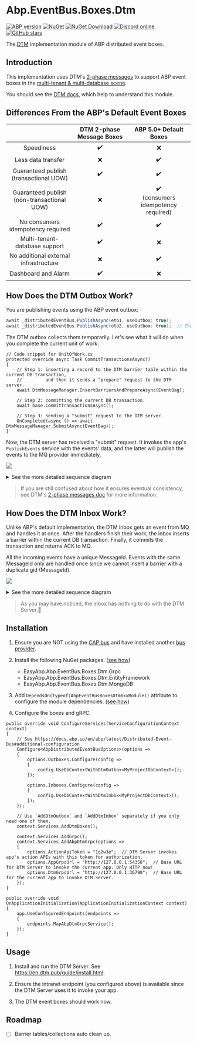 # Abp.EventBus.Boxes.Dtm

[![ABP version](https://img.shields.io/badge/dynamic/xml?style=flat-square&color=yellow&label=abp&query=%2F%2FProject%2FPropertyGroup%2FAbpVersion&url=https%3A%2F%2Fraw.githubusercontent.com%2FEasyAbp%2FAbp.EventBus.Boxes.Dtm%2Fmain%2FDirectory.Build.props)](https://abp.io)
[![NuGet](https://img.shields.io/nuget/v/EasyAbp.Abp.EventBus.Boxes.Dtm.svg?style=flat-square)](https://www.nuget.org/packages/EasyAbp.Abp.EventBus.Boxes.Dtm)
[![NuGet Download](https://img.shields.io/nuget/dt/EasyAbp.Abp.EventBus.Boxes.Dtm.svg?style=flat-square)](https://www.nuget.org/packages/EasyAbp.Abp.EventBus.Boxes.Dtm)
[![Discord online](https://badgen.net/discord/online-members/S6QaezrCRq?label=Discord)](https://discord.gg/S6QaezrCRq)
[![GitHub stars](https://img.shields.io/github/stars/EasyAbp/Abp.EventBus.Boxes.Dtm?style=social)](https://www.github.com/EasyAbp/Abp.EventBus.Boxes.Dtm)

The [DTM](https://github.com/dtm-labs/dtm) implementation module of ABP distributed event boxes.

## Introduction

This implementation uses DTM's [2-phase messages](https://en.dtm.pub/practice/msg.html) to support ABP event boxes in the [multi-tenant & multi-database scene](https://github.com/abpframework/abp/issues/10036).

You should see the [DTM docs](https://en.dtm.pub/guide/start.html), which help to understand this module.

## Differences From the ABP's Default Event Boxes

|                                               | DTM 2-phase Message Boxes |                 ABP 5.0+ Default Boxes                 |
| :-------------------------------------------: | :-----------------------: | :----------------------------------------------------: |
|                  Speediness                   |    :heavy_check_mark:     |                          :x:                           |
|              Less data transfer               |            :x:            |                   :heavy_check_mark:                   |
|   Guaranteed publish<br>(transactional UOW)   |    :heavy_check_mark:     |                   :heavy_check_mark:                   |
| Guaranteed publish<br>(non-transactional UOW) |            :x:            | :heavy_check_mark:<br>(consumers idempotency required) |
|       No consumers idempotency required       |    :heavy_check_mark:     |                   :heavy_check_mark:                   |
|         Multi-tenant-database support         |    :heavy_check_mark:     |                          :x:                           |
|     No additional external infrastructure     |            :x:            |                   :heavy_check_mark:                   |
|              Dashboard and Alarm              |    :heavy_check_mark:     |                          :x:                           |

## How Does the DTM Outbox Work?

You are publishing events using the ABP event outbox:
```csharp
await _distributedEventBus.PublishAsync(eto1, useOutbox: true);
await _distributedEventBus.PublishAsync(eto2, useOutbox: true);  // The useOutbox is true by default.
```
The DTM outbox collects them temporarily. Let's see what it will do when you complete the current unit of work:
```CSharp
// Code snippet for UnitOfWork.cs
protected override async Task CommitTransactionsAsync()
{
    // Step 1: inserting a record to the DTM barrier table within the current DB transaction,
    //         and then it sends a "prepare" request to the DTM server.
    await DtmMessageManager.InsertBarriersAndPrepareAsync(EventBag);

    // Step 2: committing the current DB transaction.
    await base.CommitTransactionsAsync();

    // Step 3: sending a "submit" request to the DTM server.
    OnCompleted(async () => await DtmMessageManager.SubmitAsync(EventBag));
}
```
Now, the DTM server has received a "submit" request. It invokes the app's `PublishEvents` service with the events' data, and the latter will publish the events to the MQ provider immediately.

[![](https://mermaid.ink/img/pako:eNqFk89uwjAMxl_Fypm-QA5IaOzAAW2IcevFbVyIlqRd_rAhxLsvbVooUG09NfHPX7449pmVtSDGmaOvQKakpcS9RZ0biJ-XXhEsP9bwFnxR_6RdDL42QRdk03rnyGbz-aJpOLyo2hGgAelcoBSPgRheoscCHUXmgGZPiQDn0d9z19M4LISAVYvtGhExEYX7jW2bloQE0JGMd0nkln535spEkx6wixdorRzc3yfExZbskSzvAo2lBi3dyBTMHnyOUDGh2lXmmXmqS6219OAPBN6icVh6WZter6eya6ET7EJZEokHyZG1ae7PS7tQxJT_7ryCb6kUVNJId-hMJ7_P7zCuQNKesh2ptpF4el8ou0aasN276TUX3ZmQwXso1GBk3A-pIusNnyBAak1Cxk5Sp0SvN1e3Az5tdVyz3oOoDU3YHJNrtJ-ALmk6VwXFZkyT1ShFnMFzm56zaFBTznj8FVRhUD5nublENHRj8Cqkry3jFSpHM9aO4_ZkSsa9DTRA_Rz31OUXaXxJzw)](https://mermaid-js.github.io/mermaid-live-editor/edit#pako:eNqFk89uwjAMxl_Fypm-QA5IaOzAAW2IcevFbVyIlqRd_rAhxLsvbVooUG09NfHPX7449pmVtSDGmaOvQKakpcS9RZ0biJ-XXhEsP9bwFnxR_6RdDL42QRdk03rnyGbz-aJpOLyo2hGgAelcoBSPgRheoscCHUXmgGZPiQDn0d9z19M4LISAVYvtGhExEYX7jW2bloQE0JGMd0nkln535spEkx6wixdorRzc3yfExZbskSzvAo2lBi3dyBTMHnyOUDGh2lXmmXmqS6219OAPBN6icVh6WZter6eya6ET7EJZEokHyZG1ae7PS7tQxJT_7ryCb6kUVNJId-hMJ7_P7zCuQNKesh2ptpF4el8ou0aasN276TUX3ZmQwXso1GBk3A-pIusNnyBAak1Cxk5Sp0SvN1e3Az5tdVyz3oOoDU3YHJNrtJ-ALmk6VwXFZkyT1ShFnMFzm56zaFBTznj8FVRhUD5nublENHRj8Cqkry3jFSpHM9aO4_ZkSsa9DTRA_Rz31OUXaXxJzw)

<details>
<summary>See the more detailed sequence diagram</summary>

[![](https://mermaid.ink/img/pako:eNqtVU1v2zAM_SuETy2Q5F5jSJEt3WZgwVakRS-50BaTCJUlTx_NgqL_ffRX7CQO0BXLKTIfycdHUnqNMiMoiiNHvwPpjOYSNxbzlQb-eekVwfxhAT-DT80fGMPTFj3INfgtGz6Dt6gdZl4aDZnJc-m91BuQDpwyu9s6DAZvdMhTsvX50ZEdT6ezoojhizKOADW7uEC1nQ1snqPHFB0xZot6QzUCnEd_jDvQi2EmBCQl7LEQDBMcuPmwLN3qQALohbR3dZDO_ShnopmkB6zsKVorW_bHDnxYkn0hG1eGwlKBljpkbRyf8OxBxUDUSplzzJkuleBVK3p9OMt9zPIJ2WVtLJemDLfKy5wmk8mAV8XiO-1HwBRgbwJsydItJLBDzWkNyAGRPqV2erWTflvxcpgTfEvmgK46r6K-ShHYcuycB8cNuW6mRfkej3KU1uh8q_6QDodeNRSq8roQnWPrMm6razxdyDIi0erc5jhR7jL4LO5Dby2umHwBN9fNfsDXWfLjbl7KJHicWUURCiUzHk_YSDECa5TiGU0xe-5luNTOhKWjCTyUa5kTZz0dh1pAySHLlCyM81IpboHJyDle1gks0D6XDSozd2lJ8WJyNUMd-KeCL6j7Xzv4IVEv97gW7CPylxROOzA0MWeLNquxY_gVUiVdvT79i6rTbXEfD6BA5jkJySWrfeexuD9I1bq8b9obPsJoeocO7QhVsZ1bB9UMkeYs0SjKyeYoBT80r6VhFTHvnC-AmP8KWmNQfhWt9BtDQ3V13wnpjY3iNfIYjqLyCVnudRbF3gZqQc1j1aDe_gK6yjVh)](https://mermaid-js.github.io/mermaid-live-editor/edit#pako:eNqtVU1v2zAM_SuETy2Q5F5jSJEt3WZgwVakRS-50BaTCJUlTx_NgqL_ffRX7CQO0BXLKTIfycdHUnqNMiMoiiNHvwPpjOYSNxbzlQb-eekVwfxhAT-DT80fGMPTFj3INfgtGz6Dt6gdZl4aDZnJc-m91BuQDpwyu9s6DAZvdMhTsvX50ZEdT6ezoojhizKOADW7uEC1nQ1snqPHFB0xZot6QzUCnEd_jDvQi2EmBCQl7LEQDBMcuPmwLN3qQALohbR3dZDO_ShnopmkB6zsKVorW_bHDnxYkn0hG1eGwlKBljpkbRyf8OxBxUDUSplzzJkuleBVK3p9OMt9zPIJ2WVtLJemDLfKy5wmk8mAV8XiO-1HwBRgbwJsydItJLBDzWkNyAGRPqV2erWTflvxcpgTfEvmgK46r6K-ShHYcuycB8cNuW6mRfkej3KU1uh8q_6QDodeNRSq8roQnWPrMm6razxdyDIi0erc5jhR7jL4LO5Dby2umHwBN9fNfsDXWfLjbl7KJHicWUURCiUzHk_YSDECa5TiGU0xe-5luNTOhKWjCTyUa5kTZz0dh1pAySHLlCyM81IpboHJyDle1gks0D6XDSozd2lJ8WJyNUMd-KeCL6j7Xzv4IVEv97gW7CPylxROOzA0MWeLNquxY_gVUiVdvT79i6rTbXEfD6BA5jkJySWrfeexuD9I1bq8b9obPsJoeocO7QhVsZ1bB9UMkeYs0SjKyeYoBT80r6VhFTHvnC-AmP8KWmNQfhWt9BtDQ3V13wnpjY3iNfIYjqLyCVnudRbF3gZqQc1j1aDe_gK6yjVh)

[![](https://mermaid.ink/img/pako:eNp1VMtu2zAQ_JUFTy1g6wOEwoFbp62ABjk4QS66rMW1TUQkVXKV1Ajy711Sit_RSdTODmdnSL2pxmtSpYr0tyfX0MLgJqCtHcjDhluCxcMd3Pe88v9gCk9bZDBr4K0UvgMHdBEbNt5B4601zKRhjaYlfTOQYM_e9XZFYVg_RgrT2WzedSX8aH0kQAcmxp6GuhSkvEDGFUYSzBbdhgYEREY-xe3FlTDXGqoEe-w0Jh3oxg_L1DYQaaAXchwHkkP7yZ6VE5EMmOsrDMF8qD9tkMWSwguFMhe6QB0GOiCH4vRM5xFUX2HNzlxiLnzJducgjlIY-UbUdG_0AP45r_7cLiYQfCsByWTN84FcsCmbEu47CpgjHYK8mOd08icU5rUPYlfr3UZOjaWiKK50ZSm_aTcBGQt2voctBbqBCl7RySgezBXjv63C7Mur4W2eNaIl-FUtAGNe1-rYeQUhHeTIECXkr9ed26c7bpDFH4R-YuHYFfumIdLHqZz5cR34qX2VSKUCHtLFsiRBnkcqR38MIjkhUiObtpWRfUMxGrcp4A7DczIk5ZpCVRNlKVg0Wq72WxJQK2G1YlApr5rW2Ldcq9q9C7TP1-VWG_ZBlWtsI01UurbLnWtUyaGnD9D4exhR7_8BefBo_w)](https://mermaid-js.github.io/mermaid-live-editor/edit#pako:eNp1VMtu2zAQ_JUFTy1g6wOEwoFbp62ABjk4QS66rMW1TUQkVXKV1Ajy711Sit_RSdTODmdnSL2pxmtSpYr0tyfX0MLgJqCtHcjDhluCxcMd3Pe88v9gCk9bZDBr4K0UvgMHdBEbNt5B4601zKRhjaYlfTOQYM_e9XZFYVg_RgrT2WzedSX8aH0kQAcmxp6GuhSkvEDGFUYSzBbdhgYEREY-xe3FlTDXGqoEe-w0Jh3oxg_L1DYQaaAXchwHkkP7yZ6VE5EMmOsrDMF8qD9tkMWSwguFMhe6QB0GOiCH4vRM5xFUX2HNzlxiLnzJducgjlIY-UbUdG_0AP45r_7cLiYQfCsByWTN84FcsCmbEu47CpgjHYK8mOd08icU5rUPYlfr3UZOjaWiKK50ZSm_aTcBGQt2voctBbqBCl7RySgezBXjv63C7Mur4W2eNaIl-FUtAGNe1-rYeQUhHeTIECXkr9ed26c7bpDFH4R-YuHYFfumIdLHqZz5cR34qX2VSKUCHtLFsiRBnkcqR38MIjkhUiObtpWRfUMxGrcp4A7DczIk5ZpCVRNlKVg0Wq72WxJQK2G1YlApr5rW2Ldcq9q9C7TP1-VWG_ZBlWtsI01UurbLnWtUyaGnD9D4exhR7_8BefBo_w)
   
</details>

> If you are still confused about how it ensures eventual consistency, see DTM's [2-phase messages doc](https://en.dtm.pub/practice/msg.html) for more information.

## How Does the DTM Inbox Work?

Unlike ABP's default implementation, the DTM inbox gets an event from MQ and handles it at once. After the handlers finish their work, the inbox inserts a barrier within the current DB transaction. Finally, it commits the transaction and returns ACK to MQ.

All the incoming events have a unique MessageId. Events with the same MessageId only are handled once since we cannot insert a barrier with a duplicate gid (MessageId).

[![](https://mermaid.ink/img/pako:eNp9UstuwjAQ_JWVz_ADUUtFAakI5YDaYy6beAmW4jW115QK8e91HgWh0vhke2dmZ0d7VpXTpDIV6DMSV7Q0WHu0BUM6YqQhWH7ksObSnfpPjOI42pJ8_86309nsislgSY05kgdkoCOxPJV-9mVkDwiRTeoCOYWANa11L3DltjooWGKgDFYnEyRxSvTeJLlOojYanm_8l0FgIE3vjbwOTHYCOxf5Qbv54XAzLHvqHfe4VLsz9IasUxpXVBpQQ8AjQbVHrin8NdPJL_pqB9U36Xuvg3iIVUWkaTSZNQfybTRteSye0XQe2HrcbuGsNdLNLR45YCXG8bh2T_l3moTOtxnMFxs1UZa8RaPTDp5bXKFSJ0uFytJV0w5jI4Uq-JKg8aBRaKWNOK-yHTaBJqrdx_dvrlQmPtIvaNjjAXX5AUn_9To)](https://mermaid-js.github.io/mermaid-live-editor/edit#pako:eNp9UstuwjAQ_JWVz_ADUUtFAakI5YDaYy6beAmW4jW115QK8e91HgWh0vhke2dmZ0d7VpXTpDIV6DMSV7Q0WHu0BUM6YqQhWH7ksObSnfpPjOI42pJ8_86309nsislgSY05kgdkoCOxPJV-9mVkDwiRTeoCOYWANa11L3DltjooWGKgDFYnEyRxSvTeJLlOojYanm_8l0FgIE3vjbwOTHYCOxf5Qbv54XAzLHvqHfe4VLsz9IasUxpXVBpQQ8AjQbVHrin8NdPJL_pqB9U36Xuvg3iIVUWkaTSZNQfybTRteSye0XQe2HrcbuGsNdLNLR45YCXG8bh2T_l3moTOtxnMFxs1UZa8RaPTDp5bXKFSJ0uFytJV0w5jI4Uq-JKg8aBRaKWNOK-yHTaBJqrdx_dvrlQmPtIvaNjjAXX5AUn_9To)


<details>
<summary>See the more detailed sequence diagram</summary>

[![](https://mermaid.ink/img/pako:eNqNlMFO6zAQRX_F8hp-IOIVQcsTFSoSgmU2E3uaWjjjYo9LEeLfceKQtFBaskriM3du5tp5l8pplIUM-BKRFM4M1B6akkS62LBFMXtaiDlVbptfQmRHsanQ5-fFw_lkMjCFmKE1G_QCSOAGiS8qP3k1vBIgIpnURSwwBKhxrrPAUNvqAEMFAQtxszWBU00F3psk10nURot_Y_1l78hyxsNAfwMz1zXrG5zvm77u65Yu0i49WEv44qEQV9O7vIpf2AlBcrwruvutV-v1OC1eYR5X5tLa3jRugXSKYqDSdLUIsEGhVkA1hp9mOvlpXu1QPUrve-3FQ1QKUePRWOYU0Le5tMvHshmjmWFQ3lSGasG45ZNZ_Adjs6SOa2sUMLbih1LZdeadtcmReu6mxB4ogGLj6GTDp5HtVFB3Oke2wf2f98GBAA7bn7qmMXzY-2_aueTX3MY9K89kg74Bo9NRf2-5UqZODZaySLcalxAtl7Kkj4TGtU4zv9GGnZfFEmzAM9ke-8c3UrJgH_EL6n8XPfXxCdjtY4c)](https://mermaid-js.github.io/mermaid-live-editor/edit#pako:eNqNlMFO6zAQRX_F8hp-IOIVQcsTFSoSgmU2E3uaWjjjYo9LEeLfceKQtFBaskriM3du5tp5l8pplIUM-BKRFM4M1B6akkS62LBFMXtaiDlVbptfQmRHsanQ5-fFw_lkMjCFmKE1G_QCSOAGiS8qP3k1vBIgIpnURSwwBKhxrrPAUNvqAEMFAQtxszWBU00F3psk10nURot_Y_1l78hyxsNAfwMz1zXrG5zvm77u65Yu0i49WEv44qEQV9O7vIpf2AlBcrwruvutV-v1OC1eYR5X5tLa3jRugXSKYqDSdLUIsEGhVkA1hp9mOvlpXu1QPUrve-3FQ1QKUePRWOYU0Le5tMvHshmjmWFQ3lSGasG45ZNZ_Adjs6SOa2sUMLbih1LZdeadtcmReu6mxB4ogGLj6GTDp5HtVFB3Oke2wf2f98GBAA7bn7qmMXzY-2_aueTX3MY9K89kg74Bo9NRf2-5UqZODZaySLcalxAtl7Kkj4TGtU4zv9GGnZfFEmzAM9ke-8c3UrJgH_EL6n8XPfXxCdjtY4c)

</details>

> As you may have noticed, the inbox has nothing to do with the DTM Server.🤭

## Installation

1. Ensure you are NOT using the [CAP bus](https://github.com/EasyAbp/Abp.EventBus.CAP) and have installed another [bus provider](https://docs.abp.io/en/abp/latest/Distributed-Event-Bus#providers).

1. Install the following NuGet packages. ([see how](https://github.com/EasyAbp/EasyAbpGuide/blob/master/docs/How-To.md#add-nuget-packages))

    * EasyAbp.Abp.EventBus.Boxes.Dtm.Grpc
    * EasyAbp.Abp.EventBus.Boxes.Dtm.EntityFramework
    * EasyAbp.Abp.EventBus.Boxes.Dtm.MongoDB

1. Add `DependsOn(typeof(AbpEventBusBoxesDtmXxxModule))` attribute to configure the module dependencies. ([see how](https://github.com/EasyAbp/EasyAbpGuide/blob/master/docs/How-To.md#add-module-dependencies))

1. Configure the boxes and gRPC.
```CSharp
public override void ConfigureServices(ServiceConfigurationContext context)
{
    // See https://docs.abp.io/en/abp/latest/Distributed-Event-Bus#additional-configuration
    Configure<AbpDistributedEventBusOptions>(options =>
    {
        options.Outboxes.Configure(config =>
        {
            config.UseDbContextWithDtmOutbox<MyProjectDbContext>();
        });

        options.Inboxes.Configure(config =>
        {
            config.UseDbContextWithDtmInbox<MyProjectDbContext>();
        });
    });

    // Use `AddDtmOutbox` and `AddDtmInbox` separately if you only need one of them.
    context.Services.AddDtmBoxes();

    context.Services.AddGrpc();
    context.Services.AddAbpDtmGrpc(options =>
    {
        options.ActionApiToken = "1q2w3e";  // DTM Server invokes app's action APIs with this token for authorization.
        options.AppGrpcUrl = "http://127.0.0.1:54358";  // Base URL for DTM Server to invoke the current app. Only HTTP now!
        options.DtmGrpcUrl = "http://127.0.0.1:36790";  // Base URL for the current app to invoke DTM Server.
    });
}

public override void OnApplicationInitialization(ApplicationInitializationContext context)
{
    app.UseConfiguredEndpoints(endpoints =>
    {
        endpoints.MapAbpDtmGrpcService();
    });
}
```

## Usage

1. Install and run the DTM Server. See https://en.dtm.pub/guide/install.html.

1. Ensure the intranet endpoint (you configured above) is available since the DTM Server uses it to invoke your app.

1. The DTM event boxes should work now.

## Roadmap

- [ ] Barrier tables/collections auto clean up.
